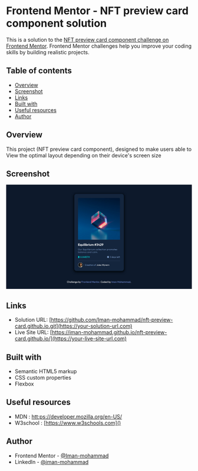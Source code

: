 # Frontend Mentor - NFT preview card component solution

This is a solution to the [NFT preview card component challenge on Frontend Mentor](https://www.frontendmentor.io/challenges/nft-preview-card-component-SbdUL_w0U). Frontend Mentor challenges help you improve your coding skills by building realistic projects. 

## Table of contents

- [Overview](#overview)
- [Screenshot](#screenshot)
- [Links](#links)
- [Built with](#built-with)
- [Useful resources](#useful-resources)
- [Author](#author)

## Overview
This project (NFT preview card component), designed to make users able to View the optimal layout depending on their device's screen size

## Screenshot
<img src="Screenshot 2022-03-14 at 22-01-16 NFT preview card component.png">

## Links

- Solution URL: [https://github.com/Iman-mohammad/nft-preview-card.github.io.git](https://your-solution-url.com)
- Live Site URL: [https://iman-mohammad.github.io/nft-preview-card.github.io/](https://your-live-site-url.com)

## Built with

- Semantic HTML5 markup
- CSS custom properties
- Flexbox

## Useful resources

- MDN : [htt:ps://developer.mozilla.org/en-US/]()
- W3school : [https://www.w3schools.com]() 

## Author

- Frontend Mentor - [@Iman-mohammad](https://www.frontendmentor.io/profile/Iman-mohammad)
- LinkedIn - [@iman-mohammad](https://www.linkedin.com/in/iman-mohammad-340017220)

